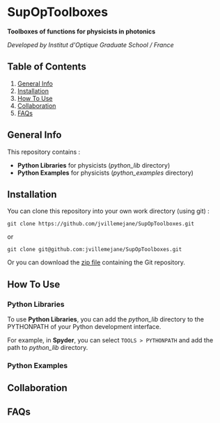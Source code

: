 # SupOpToolboxes**Toolboxes of functions for physicists in photonics***Developed by Institut d'Optique Graduate School / France*## Table of Contents1. [General Info](#general-info)2. [Installation](#installation)3. [How To Use](#how-to-use)4. [Collaboration](#collaboration)5. [FAQs](#faqs)## General InfoThis repository contains :- **Python Libraries** for physicists (*python_lib* directory)- **Python Examples** for physicists (*python_examples* directory)## InstallationYou can clone this repository into your own work directory (using git) :```git clone https://github.com/jvillemejane/SupOpToolboxes.git```or```git clone git@github.com:jvillemejane/SupOpToolboxes.git```Or you can download the [zip file](https://github.com/jvillemejane/SupOpToolboxes/archive/refs/heads/main.zip) containing the Git repository.## How To Use### Python LibrariesTo use **Python Libraries**, you can add the *python_lib* directory to the PYTHONPATH of your Python development interface. For example, in **Spyder**, you can select `TOOLS > PYTHONPATH` and add the path to *python_lib* directory.### Python Examples## Collaboration## FAQs